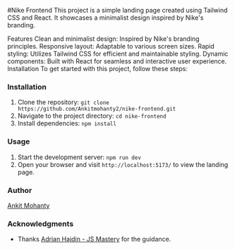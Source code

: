 #Nike Frontend
This project is a simple landing page created using Tailwind CSS and React. It showcases a minimalist design inspired by Nike's branding.

Features
Clean and minimalist design: Inspired by Nike's branding principles.
Responsive layout: Adaptable to various screen sizes.
Rapid styling: Utilizes Tailwind CSS for efficient and maintainable styling.
Dynamic components: Built with React for seamless and interactive user experience.
Installation
To get started with this project, follow these steps:

### Installation

1. Clone the repository: `git clone https://github.com/Ankitmohanty2/nike-frontend.git`
2. Navigate to the project directory: `cd nike-frontend`
3. Install dependencies: `npm install`

### Usage

1. Start the development server: `npm run dev`
2. Open your browser and visit `http://localhost:5173/` to view the landing page.

### Author

[Ankit Mohanty](https://github.com/Ankitmohanty2)

### Acknowledgments

- Thanks [
  Adrian Hajdin - JS Mastery](https://github.com/adrianhajdin) for the guidance.

